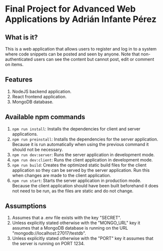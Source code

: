 # Final Project for Advanced Web Applications by Adrián Infante Pérez

## What is it?

This is a web application that allows users to register and log in to a system where code snippets can be posted and seen by anyone. Note that non-authenticated users can see the content but cannot post, edit or comment on items.

## Features

1. NodeJS backend application.
2. React frontend application.
3. MongoDB database.

## Available npm commands

1. `npm run install`: Installs the dependencies for client and server applications.
2. `npm run preinstall`: Installs the dependencies for the server application. Because it is run automatically when using the previous command it should not be necessary.
3. `npm run dev:server`: Runs the server application in development mode.
4. `npm run dev:client`: Runs the client application in development mode.
5. `npm run build`: Creates the optimized static build files for the client application so they can be served by the server application. Run this when changes are made to the client application.
6. `npm run start`: Starts the server application in production mode. Because the client application should have been built beforehand it does not need to be run, as the files are static and do not change.

## Assumptions

1. Assumes that a .env file exists with the key "SECRET".
2. Unless explicitly stated otherwise with the "MONGO_URL" key it assumes that a MongoDB database is running on the URL "mongodb://localhost:27017/testdb".
3. Unless explicitly stated otherwise with the "PORT" key it assumes that the server is running on PORT 1234.
